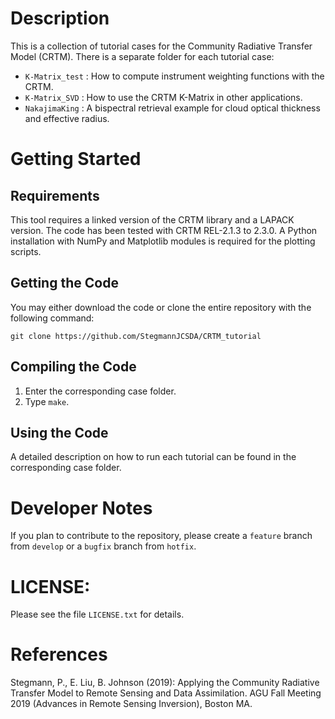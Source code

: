 # Description
This is a collection of tutorial cases for the Community Radiative Transfer Model (CRTM).
There is a separate folder for each tutorial case:
- `K-Matrix_test` : How to compute instrument weighting functions with the CRTM.
- `K-Matrix_SVD` : How to use the CRTM K-Matrix in other applications.
- `NakajimaKing` : A bispectral retrieval example for cloud optical thickness and effective radius.

# Getting Started

## Requirements
This tool requires a linked version of the CRTM library and a LAPACK version.
The code has been tested with CRTM REL-2.1.3 to 2.3.0.
A Python installation with NumPy and Matplotlib modules is required for the plotting scripts.

## Getting the Code
You may either download the code or clone the entire repository with the following command:
```shell
git clone https://github.com/StegmannJCSDA/CRTM_tutorial
```

## Compiling the Code
1. Enter the corresponding case folder.
2. Type  `make`.

## Using the Code
A detailed description on how to run each tutorial can be found in the corresponding case folder.

# Developer Notes
If you plan to contribute to the repository, please create a `feature` branch from `develop` or a `bugfix` branch from `hotfix`.

# LICENSE:
Please see the file `LICENSE.txt` for details.

# References
Stegmann, P., E. Liu, B. Johnson (2019): Applying the Community Radiative Transfer Model to Remote Sensing and Data Assimilation. AGU Fall Meeting 2019 (Advances in Remote Sensing Inversion), Boston MA.
